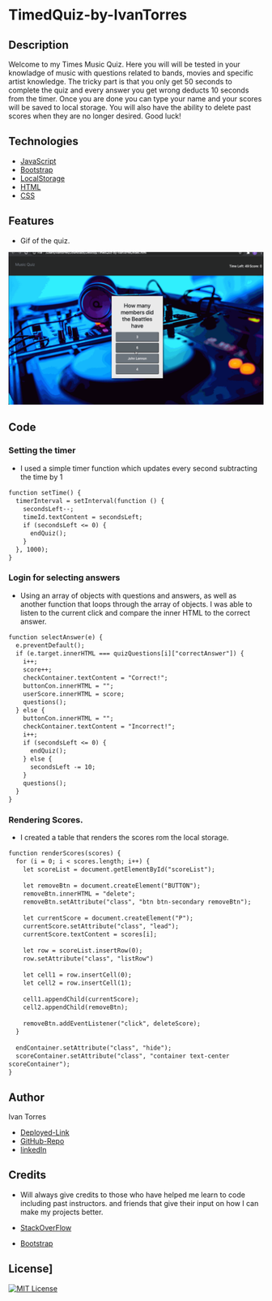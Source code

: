 # TimedQuiz-by-IvanTorres

## Description

Welcome to my Times Music Quiz. Here you will will be tested in your knowladge of music with questions related to bands, movies and specific artist knowledge. The tricky part is that you only get 50 seconds to complete the quiz and every answer you get wrong deducts 10 seconds from the timer. Once you are done you can type your name and your scores will be saved to local storage. You will also have the ability to delete past scores when they are no longer desired. Good luck!

## Technologies

- [JavaScript](https://www.w3schools.com/js/)
- [Bootstrap](https://getbootstrap.com/)
- [LocalStorage](https://developer.mozilla.org/en-US/docs/Web/API/Web_Storage_API)
- [HTML](https://www.w3schools.com/html/)
- [CSS](https://www.w3schools.com/css/default.asp)

## Features

- Gif of the quiz.

![Quiz-Gif](./images/newQuiz.gif)

## Code

### Setting the timer
- I used a simple timer function which updates every second subtracting the time by 1

```
function setTime() {
  timerInterval = setInterval(function () {
    secondsLeft--;
    timeId.textContent = secondsLeft;
    if (secondsLeft <= 0) {
      endQuiz();
    }
  }, 1000);
}
```

### Login for selecting answers

- Using an array of objects with questions and answers, as well as another function that loops through the array of objects. I was able to listen to the current click and compare the inner HTML to the correct answer. 

```
function selectAnswer(e) {
  e.preventDefault();
  if (e.target.innerHTML === quizQuestions[i]["correctAnswer"]) {
    i++;
    score++;
    checkContainer.textContent = "Correct!";
    buttonCon.innerHTML = "";
    userScore.innerHTML = score;
    questions();
  } else {
    buttonCon.innerHTML = "";
    checkContainer.textContent = "Incorrect!";
    i++;
    if (secondsLeft <= 0) {
      endQuiz();
    } else {
      secondsLeft -= 10;
    }
    questions();
  }
}
```

### Rendering Scores.

- I created a table that renders the scores rom the local storage. 

```
function renderScores(scores) {
  for (i = 0; i < scores.length; i++) {
    let scoreList = document.getElementById("scoreList");

    let removeBtn = document.createElement("BUTTON");
    removeBtn.innerHTML = "delete";
    removeBtn.setAttribute("class", "btn btn-secondary removeBtn");

    let currentScore = document.createElement("P");
    currentScore.setAttribute("class", "lead");
    currentScore.textContent = scores[i];

    let row = scoreList.insertRow(0);
    row.setAttribute("class", "listRow")
    
    let cell1 = row.insertCell(0);
    let cell2 = row.insertCell(1);

    cell1.appendChild(currentScore);
    cell2.appendChild(removeBtn);

    removeBtn.addEventListener("click", deleteScore);
  }

  endContainer.setAttribute("class", "hide");
  scoreContainer.setAttribute("class", "container text-center scoreContainer");
}
```

## Author

Ivan Torres

- [Deployed-Link](https://ivantorresmia.github.io/TimedQuiz-by-IvanTorres/)
- [GitHub-Repo](https://github.com/IvanTorresMia/TimedQuiz-by-IvanTorres)
- [linkedIn](www.linkedin.com/in/ivan-torres-0828931b2)

## Credits

- Will always give credits to those who have helped me learn to code including past instructors. and friends that give their input on how I can make my projects better. 

- [StackOverFlow](https://stackoverflow.com/)
- [Bootstrap](https://getbootstrap.com/)

## License]

[![MIT License](https://img.shields.io/badge/License-MIT-blue.svg)](https://www.mit.edu/~amini/LICENSE.md)
